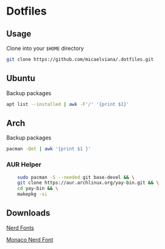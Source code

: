 # Dotfiles

## Usage

Clone into your `$HOME` directory

```bash
git clone https://github.com/micaelviana/.dotfiles.git
```

## Ubuntu
Backup packages

```sh
apt list --installed | awk -F'/' '{print $1}'
```


## Arch

Backup packages

```sh
pacman -Qet | awk '{print $1 }'
```

 ### AUR Helper
```bash
    sudo pacman -S --needed git base-devel && \
    git clone https://aur.archlinux.org/yay-bin.git && \
    cd yay-bin && \
    makepkg -si
```

## Downloads
[Nerd Fonts](https://github.com/ryanoasis/nerd-fonts/releases/)

[Monaco Nerd Font](https://github.com/Karmenzind/monaco-nerd-fonts)
